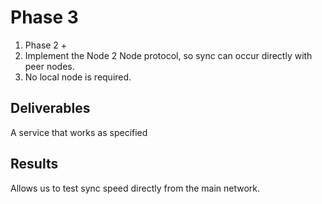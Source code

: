 # Phase 3

1. Phase 2 +
2. Implement the Node 2 Node protocol, so sync can occur directly with peer nodes.
3. No local node is required.

## Deliverables

A service that works as specified

## Results

Allows us to test sync speed directly from the main network.
